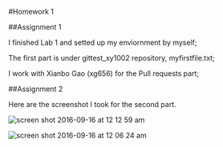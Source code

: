 #Homework 1

##Assignment 1

I finished Lab 1 and setted up my enviornment by myself;

The first part is under gittest_xy1002 repository, myfirstfile.txt;

I work with Xianbo Gao (xg656) for the Pull requests part;

##Assignment 2

Here are the screenshot I took for the second part.

![screen shot 2016-09-16 at 12 12 59 am](https://cloud.githubusercontent.com/assets/22207887/18575986/24c4bdcc-7bab-11e6-87ec-a476ee863262.png)

![screen shot 2016-09-16 at 12 06 24 am](https://cloud.githubusercontent.com/assets/22207887/18575987/26c5df0c-7bab-11e6-8ea3-ff71d8cc4113.png)

